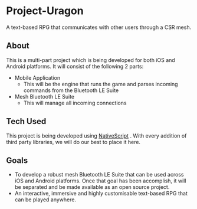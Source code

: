 # Project-Uragon
A text-based RPG that communicates with other users through a CSR mesh.

## About
This is a multi-part project which is being developed for both iOS and Android platforms.
It will consist of the following 2 parts:
* Mobile Application
  * This will be the engine that runs the game and parses incoming commands from the Bluetooth LE Suite
* Mesh Bluetooth LE Suite
  * This will manage all incoming connections
  
## Tech Used
This project is being developed using [NativeScript](https://www.nativescript.org/) . With every addition of
third party libraries, we will do our best to place it here.

## Goals
* To develop a robust mesh Bluetooth LE Suite that can be used across iOS and Android platforms. 
Once that goal has been accomplish, it will be separated and be made available as an open source project.
* An interactive, immersive and highly customisable text-based RPG that can be played anywhere.
